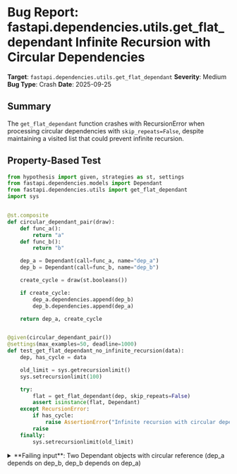 # Bug Report: fastapi.dependencies.utils.get_flat_dependant Infinite Recursion with Circular Dependencies

**Target**: `fastapi.dependencies.utils.get_flat_dependant`
**Severity**: Medium
**Bug Type**: Crash
**Date**: 2025-09-25

## Summary

The `get_flat_dependant` function crashes with RecursionError when processing circular dependencies with `skip_repeats=False`, despite maintaining a visited list that could prevent infinite recursion.

## Property-Based Test

```python
from hypothesis import given, strategies as st, settings
from fastapi.dependencies.models import Dependant
from fastapi.dependencies.utils import get_flat_dependant
import sys


@st.composite
def circular_dependant_pair(draw):
    def func_a():
        return "a"
    def func_b():
        return "b"

    dep_a = Dependant(call=func_a, name="dep_a")
    dep_b = Dependant(call=func_b, name="dep_b")

    create_cycle = draw(st.booleans())

    if create_cycle:
        dep_a.dependencies.append(dep_b)
        dep_b.dependencies.append(dep_a)

    return dep_a, create_cycle


@given(circular_dependant_pair())
@settings(max_examples=50, deadline=1000)
def test_get_flat_dependant_no_infinite_recursion(data):
    dep, has_cycle = data

    old_limit = sys.getrecursionlimit()
    sys.setrecursionlimit(100)

    try:
        flat = get_flat_dependant(dep, skip_repeats=False)
        assert isinstance(flat, Dependant)
    except RecursionError:
        if has_cycle:
            raise AssertionError("Infinite recursion with circular dependencies")
        raise
    finally:
        sys.setrecursionlimit(old_limit)
```

<details>

<summary>
**Failing input**: Two Dependant objects with circular reference (dep_a depends on dep_b, dep_b depends on dep_a)
</summary>
```
Traceback (most recent call last):
  File "/home/npc/pbt/agentic-pbt/worker_/36/hypo.py", line 35, in test_get_flat_dependant_no_infinite_recursion
    flat = get_flat_dependant(dep, skip_repeats=False)
  File "/home/npc/miniconda/lib/python3.13/site-packages/fastapi/dependencies/utils.py", line 200, in get_flat_dependant
    flat_sub = get_flat_dependant(
        sub_dependant, skip_repeats=skip_repeats, visited=visited
    )
  File "/home/npc/miniconda/lib/python3.13/site-packages/fastapi/dependencies/utils.py", line 200, in get_flat_dependant
    flat_sub = get_flat_dependant(
        sub_dependant, skip_repeats=skip_repeats, visited=visited
    )
  File "/home/npc/miniconda/lib/python3.13/site-packages/fastapi/dependencies/utils.py", line 200, in get_flat_dependant
    flat_sub = get_flat_dependant(
        sub_dependant, skip_repeats=skip_repeats, visited=visited
    )
  [Previous line repeated 85 more times]
  File "/home/npc/miniconda/lib/python3.13/site-packages/fastapi/dependencies/utils.py", line 187, in get_flat_dependant
    flat_dependant = Dependant(
        path_params=dependant.path_params.copy(),
    ...<6 lines>...
        path=dependant.path,
    )
  File "<string>", line 21, in __init__
RecursionError: maximum recursion depth exceeded

During handling of the above exception, another exception occurred:

Traceback (most recent call last):
  File "/home/npc/pbt/agentic-pbt/worker_/36/hypo.py", line 45, in <module>
    test_get_flat_dependant_no_infinite_recursion()
    ~~~~~~~~~~~~~~~~~~~~~~~~~~~~~~~~~~~~~~~~~~~~~^^
  File "/home/npc/pbt/agentic-pbt/worker_/36/hypo.py", line 27, in test_get_flat_dependant_no_infinite_recursion
    @settings(max_examples=50, deadline=1000)
                   ^^^
  File "/home/npc/miniconda/lib/python3.13/site-packages/hypothesis/core.py", line 2124, in wrapped_test
    raise the_error_hypothesis_found
  File "/home/npc/pbt/agentic-pbt/worker_/36/hypo.py", line 39, in test_get_flat_dependant_no_infinite_recursion
    raise AssertionError("Infinite recursion with circular dependencies")
AssertionError: Infinite recursion with circular dependencies
Falsifying example: test_get_flat_dependant_no_infinite_recursion(
    data=(Dependant(path_params=[],
      query_params=[],
      header_params=[],
      cookie_params=[],
      body_params=[],
      dependencies=[Dependant(path_params=[],
        query_params=[],
        header_params=[],
        cookie_params=[],
        body_params=[],
        dependencies=[Dependant(...)],
        security_requirements=[],
        name='dep_b',
        call=func_b,
        request_param_name=None,
        websocket_param_name=None,
        http_connection_param_name=None,
        response_param_name=None,
        background_tasks_param_name=None,
        security_scopes_param_name=None,
        security_scopes=None,
        use_cache=True,
        path=None)],
      security_requirements=[],
      name='dep_a',
      call=func_a,
      request_param_name=None,
      websocket_param_name=None,
      http_connection_param_name=None,
      response_param_name=None,
      background_tasks_param_name=None,
      security_scopes_param_name=None,
      security_scopes=None,
      use_cache=True,
      path=None),
     True),
)
```
</details>

## Reproducing the Bug

```python
from fastapi.dependencies.models import Dependant
from fastapi.dependencies.utils import get_flat_dependant
import sys

sys.setrecursionlimit(50)

def dep_a():
    return "a"

def dep_b():
    return "b"

dependant_a = Dependant(call=dep_a, name="dep_a")
dependant_b = Dependant(call=dep_b, name="dep_b")

dependant_a.dependencies.append(dependant_b)
dependant_b.dependencies.append(dependant_a)

flat = get_flat_dependant(dependant_a, skip_repeats=False)
```

<details>

<summary>
RecursionError: maximum recursion depth exceeded
</summary>
```
Traceback (most recent call last):
  File "/home/npc/pbt/agentic-pbt/worker_/36/repo.py", line 19, in <module>
    flat = get_flat_dependant(dependant_a, skip_repeats=False)
  File "/home/npc/miniconda/lib/python3.13/site-packages/fastapi/dependencies/utils.py", line 200, in get_flat_dependant
    flat_sub = get_flat_dependant(
        sub_dependant, skip_repeats=skip_repeats, visited=visited
    )
  File "/home/npc/miniconda/lib/python3.13/site-packages/fastapi/dependencies/utils.py", line 200, in get_flat_dependant
    flat_sub = get_flat_dependant(
        sub_dependant, skip_repeats=skip_repeats, visited=visited
    )
  File "/home/npc/miniconda/lib/python3.13/site-packages/fastapi/dependencies/utils.py", line 200, in get_flat_dependant
    flat_sub = get_flat_dependant(
        sub_dependant, skip_repeats=skip_repeats, visited=visited
    )
  [Previous line repeated 44 more times]
  File "/home/npc/miniconda/lib/python3.13/site-packages/fastapi/dependencies/utils.py", line 187, in get_flat_dependant
    flat_dependant = Dependant(
        path_params=dependant.path_params.copy(),
    ...<6 lines>...
        path=dependant.path,
    )
  File "<string>", line 21, in __init__
RecursionError: maximum recursion depth exceeded
```
</details>

## Why This Is A Bug

The `get_flat_dependant` function in `/home/npc/pbt/agentic-pbt/envs/fastapi_env/lib/python3.13/site-packages/fastapi/dependencies/utils.py` contains a logic error that causes infinite recursion when processing circular dependencies with `skip_repeats=False`.

The function maintains a `visited` list to track processed dependencies (line 185: `visited.append(dependant.cache_key)`), but only checks this list when `skip_repeats=True` (line 198: `if skip_repeats and sub_dependant.cache_key in visited:`). This inconsistency causes the function to:

1. Always append to the `visited` list regardless of the `skip_repeats` flag
2. Only check the `visited` list to prevent re-processing when `skip_repeats=True`
3. When `skip_repeats=False`, the function recursively processes the same circular dependencies indefinitely

The code contradicts its apparent intention: the `visited` parameter exists to prevent infinite loops in recursive traversal, but the conditional check makes it ineffective when `skip_repeats=False`. This violates the principle that recursive functions processing graph-like structures should always have cycle detection to prevent stack overflow, regardless of other processing flags.

## Relevant Context

The bug occurs in FastAPI's dependency injection system, which is a core feature used to manage and resolve dependencies in API endpoints. The `get_flat_dependant` function is responsible for flattening nested dependencies into a single structure that can be processed efficiently.

The function is called from multiple places in FastAPI:
- Line 223 in the same file: `get_flat_params` calls it with `skip_repeats=True`
- Various other dependency resolution contexts

While circular dependencies are generally considered an anti-pattern in dependency injection systems, the framework should handle them gracefully rather than crashing. Many dependency injection frameworks either detect cycles and raise a descriptive error or allow controlled circular resolution.

Code location: `/home/npc/pbt/agentic-pbt/envs/fastapi_env/lib/python3.13/site-packages/fastapi/dependencies/utils.py:177-209`

## Proposed Fix

```diff
def get_flat_dependant(
    dependant: Dependant,
    *,
    skip_repeats: bool = False,
    visited: Optional[List[CacheKey]] = None,
) -> Dependant:
    if visited is None:
        visited = []
+   # Always check for cycles to prevent infinite recursion
+   if dependant.cache_key in visited:
+       # Already processing this dependency - avoid infinite recursion
+       if skip_repeats:
+           # When skip_repeats=True, return empty dependant
+           return Dependant(
+               use_cache=dependant.use_cache,
+               path=dependant.path,
+           )
+       # When skip_repeats=False, we still need to prevent infinite loops
+       # Return a shallow copy without recursing into dependencies again
+       return Dependant(
+           path_params=dependant.path_params.copy(),
+           query_params=dependant.query_params.copy(),
+           header_params=dependant.header_params.copy(),
+           cookie_params=dependant.cookie_params.copy(),
+           body_params=dependant.body_params.copy(),
+           security_requirements=dependant.security_requirements.copy(),
+           use_cache=dependant.use_cache,
+           path=dependant.path,
+       )
    visited.append(dependant.cache_key)

    flat_dependant = Dependant(
        path_params=dependant.path_params.copy(),
        query_params=dependant.query_params.copy(),
        header_params=dependant.header_params.copy(),
        cookie_params=dependant.cookie_params.copy(),
        body_params=dependant.body_params.copy(),
        security_requirements=dependant.security_requirements.copy(),
        use_cache=dependant.use_cache,
        path=dependant.path,
    )
    for sub_dependant in dependant.dependencies:
-       if skip_repeats and sub_dependant.cache_key in visited:
-           continue
        flat_sub = get_flat_dependant(
            sub_dependant, skip_repeats=skip_repeats, visited=visited
        )
        flat_dependant.path_params.extend(flat_sub.path_params)
        flat_dependant.query_params.extend(flat_sub.query_params)
        flat_dependant.header_params.extend(flat_sub.header_params)
        flat_dependant.cookie_params.extend(flat_sub.cookie_params)
        flat_dependant.body_params.extend(flat_sub.body_params)
        flat_dependant.security_requirements.extend(flat_sub.security_requirements)
    return flat_dependant
```